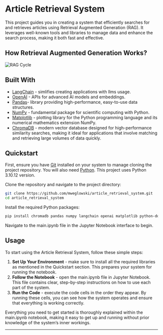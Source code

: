 # Article Retrieval System

This project guides you in creating a system that efficiently searches for and retrieves articles using Retrieval Augmented Generation (RAG). It leverages well-known tools and libraries to manage data and enhance the search process, making it both fast and effective.

## How Retrieval Augmented Generation Works?

![RAG Cycle](https://i.imgur.com/3ODqsW4.png)

## Built With

- [LangChain](https://python.langchain.com/docs/get_started/introduction) - simlifies creating applications with llms usage.
- [OpenAI](https://platform.openai.com/docs/introduction) - APIs for advanced AI models and embeddings.
- [Pandas](https://pandas.pydata.org/)- library providing high-performance, easy-to-use data structures.
- [NumPy](https://numpy.org/) - fundamental package for scientific computing with Python.
- [Matplotlib](https://matplotlib.org/) - plotting library for the Python programming language and its numerical mathematics extension NumPy.
- [ChromaDB](https://www.trychroma.com/) - modern vector database designed for high-performance similarity searches, making it ideal for applications that involve matching and retrieving large volumes of data quickly.

## Quickstart

First, ensure you have [Git](https://git-scm.com/) installed on your system to manage cloning the project repository. You will also need [Python](https://www.python.org/). This project uses Python 3.10.12 version.

Clone the repository and navigate to the project directory:

```sh
git clone https://github.com/mweglowski/article_retrieval_system.git
cd article_retrieval_system
```

Install the required Python packages:

```sh
pip install chromadb pandas numpy langchain openai matplotlib python-dotenv tiktoken lark langchain-openai
```
Navigate to the main.ipynb file in the Jupyter Notebook interface to begin.

## Usage

To start using the Article Retrieval System, follow these simple steps:

1. **Set Up Your Environment** - make sure to install all the required libraries as mentioned in the Quickstart section. This prepares your system for running the notebook.
2. **Follow the Notebook** - open the main.ipynb file in Jupyter Notebook. This file contains clear, step-by-step instructions on how to use each part of the system.
3. **Run the Code** - execute the code cells in the order they appear. By running these cells, you can see how the system operates and ensure that everything is working correctly.

Everything you need to get started is thoroughly explained within the main.ipynb notebook, making it easy to get up and running without prior knowledge of the system’s inner workings.

---
